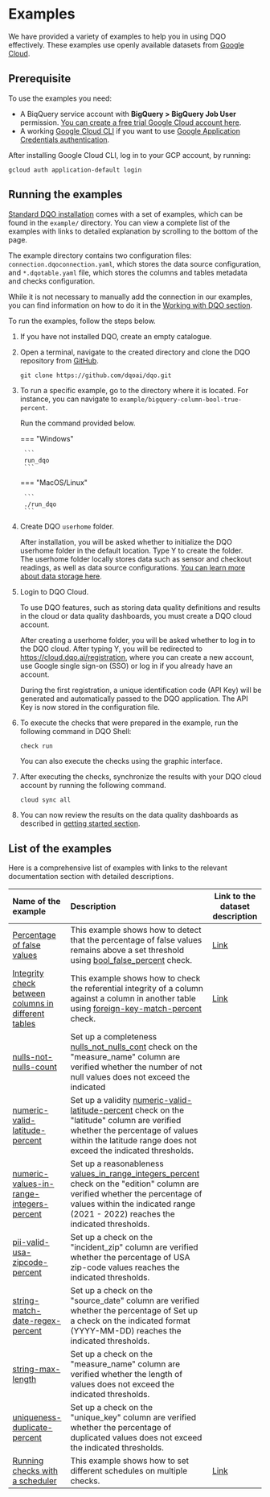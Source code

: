# Examples

We have provided a variety of examples to help you in using DQO effectively. These examples use openly available 
datasets from [Google Cloud](https://cloud.google.com/datasets).

## Prerequisite

To use the examples you need:

- A BiqQuery service account with **BigQuery > BigQuery Job User** permission. [You can create a free trial Google Cloud account here](https://cloud.google.com/free).
- A working [Google Cloud CLI](https://cloud.google.com/sdk/docs/install) if you want to use [Google Application Credentials authentication](./#using-google-application-credentials-authentication).

After installing Google Cloud CLI, log in to your GCP account, by running:

```
gcloud auth application-default login
```

## Running the examples

[Standard DQO installation](../getting-started/installation/installation.md) comes with a set of examples, which can 
be found in the `example/` directory. You can view a complete list of the examples with links to detailed explanation by
scrolling to the bottom of the page.

The example directory contains two configuration files: `connection.dqoconnection.yaml`, which stores the data source
configuration, and `*.dqotable.yaml` file, which stores the columns and tables metadata and checks configuration.

While it is not necessary to manually add the connection in our examples, you can find information on how to do it in the
[Working with DQO section](../working-with-dqo/adding-data-source-connection/index.md).


To run the examples, follow the steps below. 

1. If you have not installed DQO, create an empty catalogue.


2. Open a terminal, navigate to the created directory and clone the DQO repository from [GitHub](https://github.com/dqoai/dqo).

    ```
    git clone https://github.com/dqoai/dqo.git
    ```

3. To run a specific example, go to the directory where it is located. For instance, you can navigate to 
    `example/bigquery-column-bool-true-percent`.  
    
    Run the command provided below. 

    === "Windows"

        ```
        run_dqo
        ```
    === "MacOS/Linux"

        ```
        ./run_dqo
        ```

4. Create DQO `userhome` folder.

    After installation, you will be asked whether to initialize the DQO userhome folder in the default location. Type Y to create the folder.  
    The userhome folder locally stores data such as sensor and checkout readings, as well as data source configurations. [You can learn more about data storage here](../dqo-concepts/data-storage/data-storage.md).


5. Login to DQO Cloud.

    To use DQO features, such as storing data quality definitions and results in the cloud or data quality dashboards, you
    must create a DQO cloud account.
 
    After creating a userhome folder, you will be asked whether to log in to the DQO cloud. After typing Y, you will be
    redirected to https://cloud.dqo.ai/registration, where you can create a new account, use Google single sign-on (SSO) or log in if you already have an account.
 
    During the first registration, a unique identification code (API Key) will be generated and automatically passed to the DQO application.
    The API Key is now stored in the configuration file.


6. To execute the checks that were prepared in the example, run the following command in DQO Shell:

    ```
    check run
    ```
    You can also execute the checks using the graphic interface.


7. After executing the checks, synchronize the results with your DQO cloud account by running the following command.

    ```
    cloud sync all
    ``` 

8. You can now review the results on the data quality dashboards as described in [getting started section](../getting-started/review-results-on-dashboards/review-results-on-dashboards.md).

## List of the examples

Here is a comprehensive list of examples with links to the relevant documentation section with detailed descriptions.

| **Name of the example**                                                                         | **Description**                                                                                                                                                                                                     | **Link to the dataset description**                                                                              |
|:------------------------------------------------------------------------------------------------|:--------------------------------------------------------------------------------------------------------------------------------------------------------------------------------------------------------------------|------------------------------------------------------------------------------------------------------------------|
| [Percentage of false values](./bool-false-percent.md)                                           | This example shows how to detect that the percentage of false values remains above a set threshold using [bool_false_percent](../checks/column/bool/false-percent.md) check.                                        | [Link](https://console.cloud.google.com/marketplace/product/federal-communications-commission/fcc-political-ads) |
| [Integrity check between columns in different tables](./integrity-foreign-key-match-percent.md) | This example shows how to check the referential integrity of a column against a column in another table using [foreign-key-match-percent](../checks/column/integrity/foreign-key-match-percent.md) check.           | [Link](https://www.census.gov/library/reference/code-lists/ansi.html)                                            |
| [nulls-not-nulls-count](./nulls-not-nulls-count.md)                                             | Set up a completeness [nulls_not_nulls_cont](../checks/column/nulls/not-nulls-count.md) check on the "measure_name" column are verified  whether the number of not null values does not exceed the indicated        |                                                                                                                  |
| [numeric-valid-latitude-percent](./numeric-valid-latitude-percent.md)                           | Set up a validity [numeric-valid-latitude-percent]() check on the "latitude" column are verified whether the percentage of values within the latitude range does not exceed the indicated thresholds.               |                                                                                                                  |
| [numeric-values-in-range-integers-percent](./numeric-values-in-range-integers-percent.md)       | Set up a reasonableness [values_in_range_integers_percent]() check on the "edition" column are verified whether the percentage of values within the indicated range (2021 - 2022) reaches the indicated thresholds. |                                                                                                                  |
| [pii-valid-usa-zipcode-percent](./pii-valid-usa-zipcode-percent.md)                             | Set up a check on the "incident_zip" column are verified whether the percentage of USA zip-code values reaches the indicated thresholds.                                                                            |                                                                                                                  |
| [string-match-date-regex-percent](./string-match-date-regex-percent.md)                         | Set up a check on the "source_date" column are verified whether the percentage of Set up a check on the indicated format (YYYY-MM-DD) reaches the indicated thresholds.                                             |                                                                                                                  |
| [string-max-length](./string-max-length.md )                                                    | Set up a check on the "measure_name" column are verified whether the length of values does not exceed the indicated thresholds.                                                                                     |                                                                                                                  |
| [uniqueness-duplicate-percent](./uniqueness-duplicate-percent.md)                               | Set up a check on the "unique_key" column are verified  whether the percentage of duplicated values does not exceed the indicated thresholds.                                                                       |                                                                                                                  |
| [Running checks with a scheduler](./running-checks-with-a-scheduler.md)                         | This example shows how to set different schedules on multiple checks.                                                                                                                                               | [Link](https://console.cloud.google.com/marketplace/product/bigquery-public-data/thelook-ecommerce)              |
